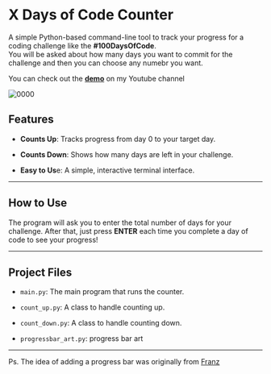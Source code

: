 # X Days of Code Counter
A simple Python-based command-line tool to track your progress for a coding challenge like the **#100DaysOfCode**.<br>
You will be asked about how many days you want to commit for the challenge and then you can choose any numebr you want.<br>


You can check out the **[demo](https://www.youtube.com/watch?v=l0b5kHCP_LM)** on my Youtube channel 

![0000](https://github.com/user-attachments/assets/63adb25d-bf47-4928-a238-b348b78c2e26)

## Features
* **Counts Up**: Tracks progress from day 0 to your target day.

* **Counts Down**: Shows how many days are left in your challenge.

* **Easy to Us**e: A simple, interactive terminal interface.
 <hr>


## How to Use
The program will ask you to enter the total number of days for your challenge. After that, just press **ENTER** each time you complete a day of code to see your progress!



<hr>

## Project Files
* `main.py`: The main program that runs the counter.

* `count_up.py`: A class to handle counting up.

* `count_down.py`: A class to handle counting down.

* `progressbar_art.py`: progress bar art
<hr>

Ps. The idea of adding a progress bar was originally from [Franz](https://x.com/mfranz_on)


